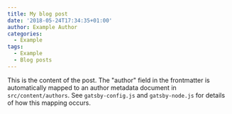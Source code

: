 ```yaml
---
title: My blog post
date: '2018-05-24T17:34:35+01:00'
author: Example Author
categories:
  - Example
tags:
  - Example
  - Blog posts
---
```


This is the content of the post. The "author" field in the frontmatter is
automatically mapped to an author metadata document in `src/content/authors`.
See `gatsby-config.js` and `gatsby-node.js` for details of how this mapping
occurs.
